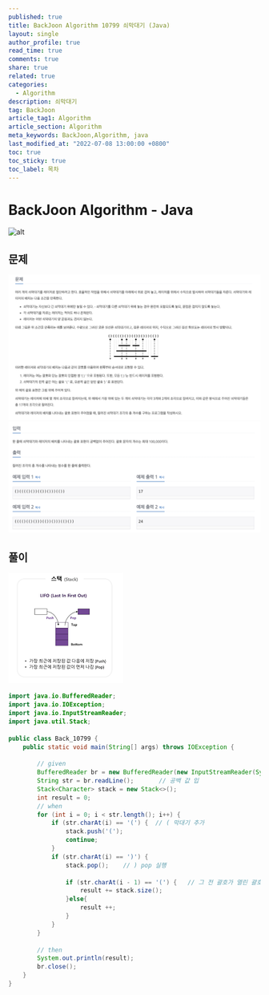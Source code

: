 ```yaml
---
published: true
title: BackJoon Algorithm 10799 쇠막대기 (Java)
layout: single
author_profile: true
read_time: true
comments: true
share: true
related: true
categories:
  - Algorithm
description: 쇠막대기
tag: BackJoon
article_tag1: Algorithm
article_section: Algorithm
meta_keywords: BackJoon,Algorithm, java
last_modified_at: "2022-07-08 13:00:00 +0800"
toc: true
toc_sticky: true
toc_label: 목차
---
```


# BackJoon Algorithm - Java

![alt](https://d2gd6pc034wcta.cloudfront.net/images/logo@2x.png)

## 문제

![alt](/assets/images/post/Algorithm/10799.png)
![alt](/assets/images/post/Algorithm/10799_1.png)

## 풀이

![alt](/assets/images/post/Algorithm/stack.png)

```java
import java.io.BufferedReader;
import java.io.IOException;
import java.io.InputStreamReader;
import java.util.Stack;

public class Back_10799 {
    public static void main(String[] args) throws IOException {

        // given
        BufferedReader br = new BufferedReader(new InputStreamReader(System.in));
        String str = br.readLine();       // 공백 값 입
        Stack<Character> stack = new Stack<>();
        int result = 0;
        // when
        for (int i = 0; i < str.length(); i++) {
            if (str.charAt(i) == '(') {  // ( 막대기 추가
                stack.push('(');
                continue;
            }
            if (str.charAt(i) == ')') {
                stack.pop();    // ) pop 실행

                if (str.charAt(i - 1) == '(') {   // 그 전 괄호가 열린 괄호면 레이저의미
                    result += stack.size();
                }else{
                    result ++;
                }
            }
        }

        // then
        System.out.println(result);
        br.close();
    }
}
```
